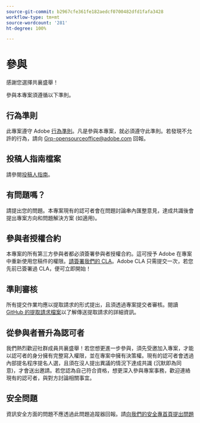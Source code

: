 ```yaml
---
source-git-commit: b2967cfe361fe182aedcf0700482dfd1fafa3428
workflow-type: tm+mt
source-wordcount: '281'
ht-degree: 100%

---
```

# 參與

感謝您選擇共襄盛舉！

參與本專案須遵循以下準則。

## 行為準則

此專案遵守 Adobe [行為準則](code-of-conduct.md)。凡是參與本專案，就必須遵守此準則。若發現不允許的行為，請向 
[Grp-opensourceoffice@adobe.com](mailto:Grp-opensourceoffice@adobe.com) 回報。

## 投稿人指南檔案

請參閱[投稿人指南](https://experienceleague.adobe.com/docs/contributor/contributor-guide/introduction.html?lang=zh-Hant)。

## 有問題嗎？

請提出您的問題。本專案現有的認可者會在問題討論串內匯整意見，達成共識後會提出專案方向和問題解決方案 (如適用)。

## 參與者授權合約

本專案的所有第三方參與者都必須簽署參與者授權合約。這可授予 Adobe 在專案中重新使用您稿件的權限。[請簽署我們的 CLA](http://opensource.adobe.com/cla.html)。Adobe CLA 只需提交一次，若您先前已簽署過 CLA，便可立即開始！

## 準則審核

所有提交作業均應以提取請求的形式提出，且須透過專案提交者審核。閱讀 [GitHub 的提取請求檔案](https://help.github.com/articles/about-pull-requests/)以了解傳送提取請求的詳細資訊。

<!--
Lastly, please follow the [pull request template](PULL_REQUEST_TEMPLATE.md) when
submitting a pull request!
-->

## 從參與者晉升為認可者

我們熱烈歡迎社群成員共襄盛舉！若您想更進一步參與，須先受邀加入專案，才能以認可者的身分擁有完整寫入權限，並在專案中擁有決策權。現有的認可者會透過內部提名程序提名人選，且須在沒人提出異議的情況下達成共識 (沉默即為同意)，才會送出邀請。若您認為自己符合資格，想更深入參與專案事務，歡迎連絡現有的認可者，與對方討論相關事宜。

## 安全問題

資訊安全方面的問題不應透過此問題追蹤器回報。請[向我們的安全專首頁提出問題](https://helpx.adobe.com/tw/security/alertus.html)
